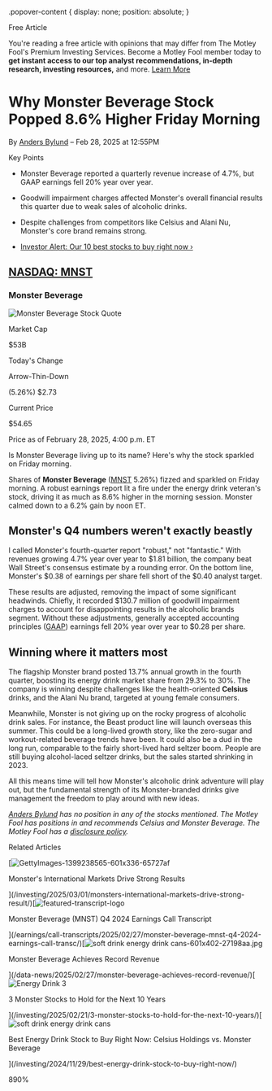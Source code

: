 .popover-content { display: none; position: absolute; }

Free Article[](#)

You're reading a free article with opinions that may differ from The Motley Fool's Premium Investing Services. Become a Motley Fool member today to **get instant access to our top analyst recommendations, in-depth research, investing resources,** and more. [Learn More](https://www.fool.com/mms/mark/op-free-tbox-art)

Why Monster Beverage Stock Popped 8.6% Higher Friday Morning
============================================================

By [Anders Bylund](/author/1484/) – Feb 28, 2025 at 12:55PM

Key Points

*   Monster Beverage reported a quarterly revenue increase of 4.7%, but GAAP earnings fell 20% year over year.
    
*   Goodwill impairment charges affected Monster's overall financial results this quarter due to weak sales of alcoholic drinks.
    
*   Despite challenges from competitors like Celsius and Alani Nu, Monster's core brand remains strong.
    
*   [Investor Alert: Our 10 best stocks to buy right now ›](https://www.fool.com/mms/mark/e-sa-nonbbn-kp?aid=10969&source=isaedikp0000035)
    

[NASDAQ: MNST](/quote/nasdaq/mnst/)
-----------------------------------

### Monster Beverage

![Monster Beverage Stock Quote](https://g.foolcdn.com/art/companylogos/mark/MNST.png)

Market Cap

$53B

Today's Change

Arrow-Thin-Down

(5.26%) $2.73

Current Price

$54.65

Price as of February 28, 2025, 4:00 p.m. ET

Is Monster Beverage living up to its name? Here's why the stock sparkled on Friday morning.

Shares of **Monster Beverage** ([MNST](/quote/nasdaq/mnst/) 5.26%) fizzed and sparkled on Friday morning. A robust earnings report lit a fire under the energy drink veteran's stock, driving it as much as 8.6% higher in the morning session. Monster calmed down to a 6.2% gain by noon ET.

Monster's Q4 numbers weren't exactly beastly
--------------------------------------------

I called Monster's fourth-quarter report "robust," not "fantastic." With revenues growing 4.7% year over year to $1.81 billion, the company beat Wall Street's consensus estimate by a rounding error. On the bottom line, Monster's $0.38 of earnings per share fell short of the $0.40 analyst target.

These results are adjusted, removing the impact of some significant headwinds. Chiefly, it recorded $130.7 million of goodwill impairment charges to account for disappointing results in the alcoholic brands segment. Without these adjustments, generally accepted accounting principles ([GAAP](https://www.fool.com/terms/g/generally-accepted-accounting-principles/)) earnings fell 20% year over year to $0.28 per share.

Winning where it matters most
-----------------------------

The flagship Monster brand posted 13.7% annual growth in the fourth quarter, boosting its energy drink market share from 29.3% to 30%. The company is winning despite challenges like the health-oriented **Celsius** drinks, and the Alani Nu brand, targeted at young female consumers.

Meanwhile, Monster is not giving up on the rocky progress of alcoholic drink sales. For instance, the Beast product line will launch overseas this summer. This could be a long-lived growth story, like the zero-sugar and workout-related beverage trends have been. It could also be a dud in the long run, comparable to the fairly short-lived hard seltzer boom. People are still buying alcohol-laced seltzer drinks, but the sales started shrinking in 2023.

All this means time will tell how Monster's alcoholic drink adventure will play out, but the fundamental strength of its Monster-branded drinks give management the freedom to play around with new ideas.

_[Anders Bylund](https://www.fool.com/author/1484/) has no position in any of the stocks mentioned. The Motley Fool has positions in and recommends Celsius and Monster Beverage. The Motley Fool has a [disclosure policy](https://www.fool.com/legal/fool-disclosure-policy/)._

Related Articles

[![GettyImages-1399238565-601x336-65727af](https://g.foolcdn.com/image/?url=https%3A%2F%2Fg.foolcdn.com%2Feditorial%2Fimages%2F809433%2Fgettyimages-1399238565-601x336-65727af.jpg&op=resize&w=92&h=52)

Monster's International Markets Drive Strong Results

](/investing/2025/03/01/monsters-international-markets-drive-strong-result/)[![featured-transcript-logo](https://g.foolcdn.com/image/?url=https%3A%2F%2Fg.foolcdn.com%2Feditorial%2Fimages%2F1%2Ffeatured-transcript-logo-template-2023-01-12.jpg&op=resize&w=92&h=52)

Monster Beverage (MNST) Q4 2024 Earnings Call Transcript

](/earnings/call-transcripts/2025/02/27/monster-beverage-mnst-q4-2024-earnings-call-transc/)[![soft drink energy drink cans-601x402-27198aa.jpg](https://g.foolcdn.com/image/?url=https%3A%2F%2Fcdn.content.foolcdn.com%2Fimages%2F1umn9qeh%2Fproduction%2Fc615addf0a71d8f85c1f30f09679177eeb03c189-601x402.jpg&op=resize&w=92&h=52)

Monster Beverage Achieves Record Revenue

](/data-news/2025/02/27/monster-beverage-achieves-record-revenue/)[![Energy Drink 3](https://g.foolcdn.com/image/?url=https%3A%2F%2Fg.foolcdn.com%2Feditorial%2Fimages%2F807919%2Fenergy-drink-3.jpg&op=resize&w=92&h=52)

3 Monster Stocks to Hold for the Next 10 Years

](/investing/2025/02/21/3-monster-stocks-to-hold-for-the-next-10-years/)[![soft drink energy drink cans](https://g.foolcdn.com/image/?url=https%3A%2F%2Fg.foolcdn.com%2Feditorial%2Fimages%2F799334%2Fsoft-drink-energy-drink-cans.jpg&op=resize&w=92&h=52)

Best Energy Drink Stock to Buy Right Now: Celsius Holdings vs. Monster Beverage

](/investing/2024/11/29/best-energy-drink-stock-to-buy-right-now/)

890%